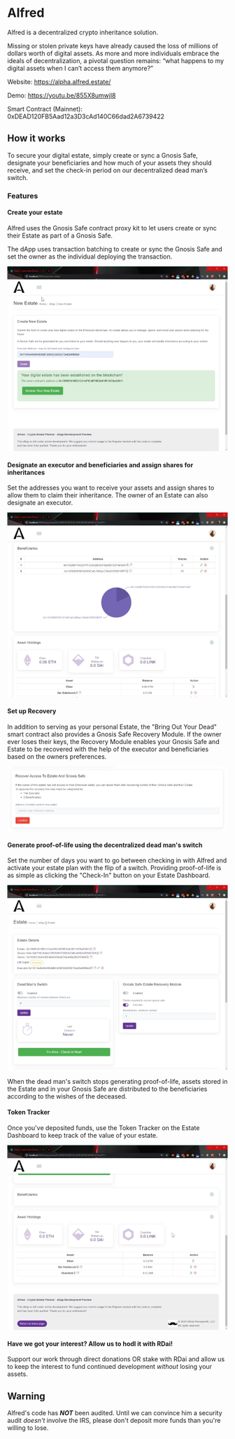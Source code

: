 # Alfred

Alfred is a decentralized crypto inheritance solution.

Missing or stolen private keys have already caused the loss of millions of dollars worth of digital assets. As more and more individuals embrace the ideals of decentralization, a pivotal question remains: “what happens to my digital assets when I can’t access them anymore?”

Website: https://alpha.alfred.estate/

Demo: https://youtu.be/855X8umwjl8

Smart Contract (Mainnet): 0xDEAD120FB5Aad12a3D3cAd140C66dad2A6739422

## How it works
To secure your digital estate, simply create or sync a Gnosis Safe, designate your beneficiaries and how much of your assets they should receive, and set the check-in period on our decentralized dead man’s switch.

### Features

#### Create your estate
Alfred uses the Gnosis Safe contract proxy kit to let users create or sync their Estate as part of a Gnosis Safe. 

The dApp uses transaction batching to create or sync the Gnosis Safe and set the owner as the individual deploying the transaction.

<img src="images/newestate.jpg?raw=true"/>

#### Designate an executor and beneficiaries and assign shares for inheritances
Set the addresses you want to receive your assets and assign shares to allow them to claim their inheritance. The owner of an Estate can also designate an executor. 

<img src="images/beneficiary.jpg?raw=true"/>

#### Set up Recovery
In addition to serving as your personal Estate, the "Bring Out Your Dead" smart contract also provides a Gnosis Safe Recovery Module. If the owner ever loses their keys, the Recovery Module enables your Gnosis Safe and Estate to be recovered with the help of the executor and beneficiaries based on the owners preferences.

<img src="images/recovery.jpg?raw=true"/>

#### Generate proof-of-life using the decentralized dead man's switch
Set the number of days you want to go between checking in with Alfred and activate your estate plan with the flip of a switch. Providing proof-of-life is as simple as clicking the "Check-In" button on your Estate Dashboard.

<img src="images/estatedms.jpg?raw=true"/>

When the dead man's switch stops generating proof-of-life, assets stored in the Estate and in your Gnosis Safe are distributed to the beneficiaries according to the wishes of the deceased. 

#### Token Tracker
Once you've deposited funds, use the Token Tracker on the Estate Dashboard to keep track of the value of your estate.

<img src="images/tokentracker.jpg?raw=true"/>

#### Have we got your interest? Allow us to hodl it with RDai!
Support our work through direct donations OR stake with RDai and allow us to keep the interest to fund continued development *without* losing your assets.

## Warning
Alfred's code has ***NOT*** been audited. Until we can convince him a security audit *doesn't* involve the IRS, please don't deposit more funds than you're willing to lose.
